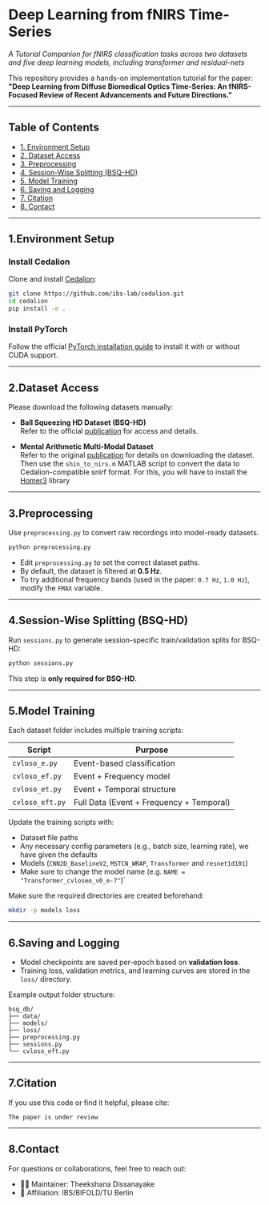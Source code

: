 # Deep Learning from fNIRS Time-Series  
*A Tutorial Companion for fNIRS classification tasks across two datasets and five deep learning models, including transformer and residual-nets*

This repository provides a hands-on implementation tutorial for the paper:  
**"Deep Learning from Diffuse Biomedical Optics Time-Series: An fNIRS-Focused Review of Recent Advancements and Future Directions."**

---

## Table of Contents

- [1. Environment Setup](#1-environment-setup)
- [2. Dataset Access](#2-dataset-access)
- [3. Preprocessing](#3-preprocessing)
- [4. Session-Wise Splitting (BSQ-HD)](#4-session-wise-splitting-bsq-hd)
- [5. Model Training](#5-model-training)
- [6. Saving and Logging](#6-saving-and-logging)
- [7. Citation](#7-citation)
- [8. Contact](#8-contact)

---

## 1.Environment Setup

### Install Cedalion

Clone and install [Cedalion](https://github.com/ibs-lab/cedalion):

```bash
git clone https://github.com/ibs-lab/cedalion.git
cd cedalion
pip install -e .
```

### Install PyTorch

Follow the official [PyTorch installation guide](https://pytorch.org/get-started/locally) to install it with or without CUDA support.

---

## 2.Dataset Access

Please download the following datasets manually:

- **Ball Squeezing HD Dataset (BSQ-HD)**  
  Refer to the official [publication](https://www.spiedigitallibrary.org/journals/neurophotonics/volume-10/issue-2/025007/Short-separation-regression-incorporated-diffuse-optical-tomography-image-reconstruction-modeling/10.1117/1.NPh.10.2.025007.full) for access and details.

- **Mental Arithmetic Multi-Modal Dataset**  
  Refer to the original [publication](https://ieeexplore.ieee.org/document/7742400) for details on downloading the dataset. Then use the `shin_to_nirs.m` MATLAB script to convert the data to Cedalion-compatible snirf format. For this, you will have to install the [Homer3](https://github.com/BUNPC/Homer3) library  
---

## 3.Preprocessing

Use `preprocessing.py` to convert raw recordings into model-ready datasets.

```bash
python preprocessing.py
```

- Edit `preprocessing.py` to set the correct dataset paths.
- By default, the dataset is filtered at **0.5 Hz**.
- To try additional frequency bands (used in the paper: `0.7 Hz`, `1.0 Hz`), modify the `FMAX` variable.

---

## 4.Session-Wise Splitting (BSQ-HD)

Run `sessions.py` to generate session-specific train/validation splits for BSQ-HD:

```bash
python sessions.py
```

This step is **only required for BSQ-HD**.

---

## 5.Model Training

Each dataset folder includes multiple training scripts:

| Script             | Purpose                              |
|--------------------|---------------------------------------|
| `cvloso_e.py`      | Event-based classification            |
| `cvloso_ef.py`     | Event + Frequency model               |
| `cvloso_et.py`     | Event + Temporal structure            |
| `cvloso_eft.py`    | Full Data (Event + Frequency + Temporal) |

Update the training scripts with:
- Dataset file paths
- Any necessary config parameters (e.g., batch size, learning rate), we have given the defaults
- Models (`CNN2D_BaselineV2`, `MSTCN_WRAP`, `Transformer` and `resnet1d101`)
- Make sure to change the model name (e.g. `NAME = "Transformer_cvloseo_v0_e-7"`)`

Make sure the required directories are created beforehand:
```bash
mkdir -p models loss
```

---

## 6.Saving and Logging

- Model checkpoints are saved per-epoch based on **validation loss**.
- Training loss, validation metrics, and learning curves are stored in the `loss/` directory.

Example output folder structure:

```
bsq_db/
├── data/
├── models/
├── loss/
├── preprocessing.py
├── sessions.py
└── cvloso_eft.py
```

---

## 7.Citation

If you use this code or find it helpful, please cite:

```
The paper is under review
```

---

## 8.Contact

For questions or collaborations, feel free to reach out:

- 🧑‍💻 Maintainer: Theekshana Dissanayake
- 🏢 Affiliation: IBS/BIFOLD/TU Berlin
